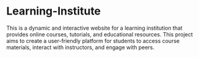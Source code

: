 # Learning-Institute
This is a dynamic and interactive website for a learning institution that provides online courses, tutorials, and educational resources. This  project aims to create a user-friendly platform for students to access course materials, interact with instructors, and engage with peers. 
